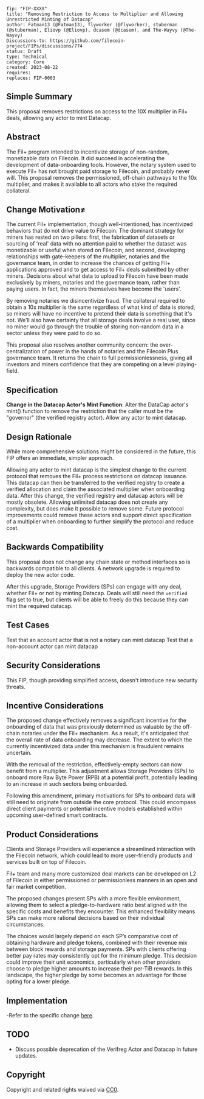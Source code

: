 ```---
fip: "FIP-XXXX"
title: "Removing Restriction to Access to Multiplier and Allowing Unrestricted Minting of Datacap"
author: Fatman13 (@Fatman13), flyworker (@flyworker), stuberman (@stuberman), Eliovp (@Eliovp), dcasem (@dcasem), and The-Wayvy (@The-Wayvy)
Discussions-to: https://github.com/filecoin-project/FIPs/discussions/774
status: Draft
type: Technical
category: Core
created: 2023-08-22
requires: 
replaces: FIP-0003
```

## Simple Summary
This proposal removes restrictions on access to the 10X multiplier in Fil+ deals, allowing any actor to mint Datacap.

## Abstract
The Fil+ program intended to incentivize storage of non-random, monetizable data on Filecoin. It did succeed in accelerating the development of data-onboarding tools. However, the notary system used to execute Fil+ has not brought paid storage to Filecoin, and probably never will. This proposal removes the permissioned, off-chain pathways to the 10x multiplier, and makes it available to all actors who stake the required collateral.

## Change Motivation≠
The current Fil+ implementation, though well-intentioned, has incentivized behaviors that do not drive value to Filecoin. The dominant strategy for miners has rested on two pillers: first, the fabrication of datasets or sourcing of 'real' data with no attention paid to whether the dataset was monetizable or useful when stored on Filecoin, and second, developing relationships with gate-keepers of the multiplier, notaries and the governance team, in order to increase the chances of getting Fil+ applications approved and to get access to Fil+ deals submitted by other miners. Decisions about what data to upload to Filecoin have been made exclusively by miners, notaries and the governance team, rather than paying users. In fact, the miners themselves have become the 'users'. 

By removing notaries we disincentivize fraud. The collateral required to obtain a 10x multiplier is the same regardless of what kind of data is stored, so miners will have no incentive to pretend their data is something that it's not. We'll also have certainty that all storage deals involve a real user, since no miner would go through the trouble of storing non-random data in a sector unless they were paid to do so.   

This proposal also resolves another community concern: the over-centralization of power in the hands of notaries and the Filecoin Plus governance team. It returns the chain to full permissionlessness, giving all investors and miners confidence that they are competing on a level playing-field.

## Specification
 **Change in the Datacap Actor's Mint Function**: Alter the DataCap actor's mint() function to remove the restriction that the caller must be the "governor" (the verified registry actor). Allow any actor to mint datacap.

## Design Rationale
While more comprehensive solutions might be considered in the future, this FIP offers an immediate, simpler approach. 

Allowing any actor to mint datacap is the simplest change to the current protocol that removes the Fil+ process restrictions on datacap issuance. This datacap can then be transferred to the verified registry to create a verified allocation and claim the associated multiplier when onboarding data.
After this change, the verified registry and datacap actors will be mostly obsolete. Allowing unlimited datacap does not create any complexity, but does make it possible to remove some. Future protocol improvements could remove these actors and support direct specification of a multiplier when onboarding to further simplify the protocol and reduce cost.

## Backwards Compatibility
This proposal does not change any chain state or method interfaces so is backwards compatible to all clients. A network upgrade is required to deploy the new actor code.

After this upgrade, Storage Providers (SPs) can engage with any deal, whether Fil+ or not by minting Datacap. Deals will still need the `verified` flag set to true, but clients will be able to freely do this because they can mint the required datacap.


## Test Cases
Test that an account actor that is not a notary can mint datacap
Test that a non-account actor can mint datacap

## Security Considerations
This FIP, though providing simplified access, doesn't introduce new security threats. 

## Incentive Considerations
The proposed change effectively removes a significant incentive for the onboarding of data that was previously determined as valuable by the off-chain notaries under the Fil+ mechanism. As a result, it's anticipated that the overall rate of data onboarding may decrease. The extent to which the currently incentivized data under this mechanism is fraudulent remains uncertain.

With the removal of the restriction, effectively-empty sectors can now benefit from a multiplier. This adjustment allows Storage Providers (SPs) to onboard more Raw Byte Power (RPB) at a potential profit, potentially leading to an increase in such sectors being onboarded.

Following this amendment, primary motivations for SPs to onboard data will still need to originate from outside the core protocol. This could encompass direct client payments or potential incentive models established within upcoming user-defined smart contracts.


## Product Considerations
Clients and Storage Providers will experience a streamlined interaction with the Filecoin network, which could lead to more user-friendly products and services built on top of Filecoin. 

Fil+ team and many more customized deal markets can be developed on L2 of Filecoin in either permissioned or permissionless manners in an open and fair market competition. 

The proposed changes present SPs with a more flexible environment, allowing them to select a pledge-to-hardware ratio best aligned with the specific costs and benefits they encounter. This enhanced flexibility means SPs can make more rational decisions based on their individual circumstances.

The choices would largely depend on each SP’s comparative cost of obtaining hardware and pledge tokens, combined with their revenue mix between block rewards and storage payments. SPs with clients offering better pay rates may consistently opt for the minimum pledge. This decision could improve their unit economics, particularly when other providers choose to pledge higher amounts to increase their per-TiB rewards. In this landscape, the higher pledge by some becomes an advantage for those opting for a lower pledge.



## Implementation
-Refer to the specific change [here](https://github.com/filecoin-project/builtin-actors/blob/485778aa23f742af1d1aa57a8f6608a0698d8ee7/actors/datacap/src/lib.rs#L161).


## TODO
- Discuss possible deprecation of the Verifreg Actor and Datacap in future updates.

## Copyright
Copyright and related rights waived via [CC0](https://creativecommons.org/publicdomain/zero/1.0/).

